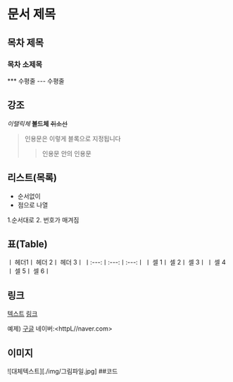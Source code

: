# 문서 제목
## 목차 제목
### 목차 소제목
*** 수평줄
--- 수평줄


## 강조
*이탤릭체*
**볼드체**
~~취소선~~

>인용문은 이렇게 블록으로 지정됩니다
>> 인용문 안의 인용문

## 리스트(목록)
* 순서없이
* 점으로 나열

1.순서대로
2. 번호가 매겨짐

## 표(Table)
ㅣ 헤더1ㅣ 헤더 2ㅣ 헤더 3ㅣ
ㅣ:---:ㅣ:---:ㅣ:---:ㅣ
ㅣ 셀 1ㅣ 셀 2ㅣ 셀 3ㅣ
ㅣ 셀 4ㅣ 셀 5ㅣ 셀 6ㅣ

## 링크
[텍스트](filename.md)
[링크](http://링크주소/)

예제)
[구글](http://google.com)
네이버:<httpL//naver.com>

## 이미지
![대체텍스트][./img/그림파일.jpg]
##코드
````
